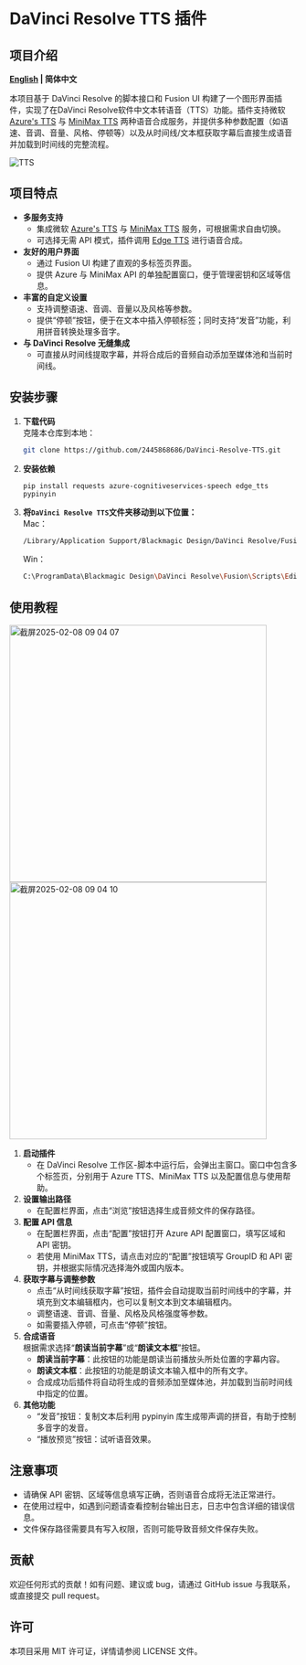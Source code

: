 # DaVinci Resolve TTS 插件
## 项目介绍
**[English](README.md) | 简体中文**

本项目基于 DaVinci Resolve 的脚本接口和 Fusion UI 构建了一个图形界面插件，实现了在DaVinci Resolve软件中文本转语音（TTS）功能。插件支持微软 [Azure's TTS](https://speech.microsoft.com/) 与 [MiniMax TTS](https://intl.minimaxi.com/) 两种语音合成服务，并提供多种参数配置（如语速、音调、音量、风格、停顿等）以及从时间线/文本框获取字幕后直接生成语音并加载到时间线的完整流程。

![TTS](https://github.com/user-attachments/assets/0626ed7e-40c9-4b8f-92ee-736ca6756619)

## 项目特点

- **多服务支持**
    - 集成微软 [Azure's TTS](https://speech.microsoft.com/) 与 [MiniMax TTS](https://intl.minimaxi.com/) 服务，可根据需求自由切换。
    - 可选择无需 API 模式，插件调用 [Edge TTS](https://github.com/rany2/edge-tts) 进行语音合成。
- **友好的用户界面**
    - 通过 Fusion UI 构建了直观的多标签页界面。
    - 提供 Azure 与 MiniMax API 的单独配置窗口，便于管理密钥和区域等信息。
- **丰富的自定义设置**
    - 支持调整语速、音调、音量以及风格等参数。
    - 提供“停顿”按钮，便于在文本中插入停顿标签；同时支持“发音”功能，利用拼音转换处理多音字。
- **与 DaVinci Resolve 无缝集成**
    - 可直接从时间线提取字幕，并将合成后的音频自动添加至媒体池和当前时间线。

## 安装步骤

1. **下载代码**  
    克隆本仓库到本地：
    ```bash
    git clone https://github.com/2445868686/DaVinci-Resolve-TTS.git
    ```
2. **安装依赖**
	```
	pip install requests azure-cognitiveservices-speech edge_tts pypinyin
	```
	
3. **将`DaVinci Resolve TTS`文件夹移动到以下位置：**  
	Mac： 
	```sh
	/Library/Application Support/Blackmagic Design/DaVinci Resolve/Fusion/Scripts/Edit 
	```
	Win： 
	```sh
	C:\ProgramData\Blackmagic Design\DaVinci Resolve\Fusion\Scripts\Edit
	```

## 使用教程

<img width="450" alt="截屏2025-02-08 09 04 07" src="https://github.com/user-attachments/assets/174e4453-1398-4026-80a0-88874dc00b2c" />
<img width="450" alt="截屏2025-02-08 09 04 10" src="https://github.com/user-attachments/assets/b943cde6-6885-4c5e-9395-d7d536e6871c" />

1. **启动插件**  
    - 在 DaVinci Resolve 工作区-脚本中运行后，会弹出主窗口。窗口中包含多个标签页，分别用于 Azure TTS、MiniMax TTS 以及配置信息与使用帮助。
2. **设置输出路径**  
    - 在配置栏界面，点击“浏览”按钮选择生成音频文件的保存路径。
3. **配置 API 信息**
    - 在配置栏界面，点击“配置”按钮打开 Azure API 配置窗口，填写区域和 API 密钥。
    - 若使用 MiniMax TTS，请点击对应的“配置”按钮填写 GroupID 和 API 密钥，并根据实际情况选择海外或国内版本。
4. **获取字幕与调整参数**
    - 点击“从时间线获取字幕”按钮，插件会自动提取当前时间线中的字幕，并填充到文本编辑框内，也可以复制文本到文本编辑框内。
    - 调整语速、音调、音量、风格及风格强度等参数。
    - 如需要插入停顿，可点击“停顿”按钮。
5. **合成语音**  
    根据需求选择“**朗读当前字幕**”或“**朗读文本框**”按钮。
	- **朗读当前字幕**：此按钮的功能是朗读当前播放头所处位置的字幕内容。
	- **朗读文本框**：此按钮的功能是朗读文本输入框中的所有文字。
    - 合成成功后插件将自动将生成的音频添加至媒体池，并加载到当前时间线中指定的位置。
6. **其他功能**
    - “发音”按钮：复制文本后利用 pypinyin 库生成带声调的拼音，有助于控制多音字的发音。
    - “播放预览”按钮：试听语音效果。

## 注意事项

- 请确保 API 密钥、区域等信息填写正确，否则语音合成将无法正常进行。
- 在使用过程中，如遇到问题请查看控制台输出日志，日志中包含详细的错误信息。
- 文件保存路径需要具有写入权限，否则可能导致音频文件保存失败。

## 贡献

欢迎任何形式的贡献！如有问题、建议或 bug，请通过 GitHub issue 与我联系，或直接提交 pull request。

## 许可

本项目采用 MIT 许可证，详情请参阅 LICENSE 文件。
